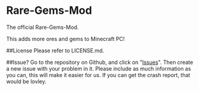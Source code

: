 Rare-Gems-Mod
=============

The official Rare-Gems-Mod.

This adds more ores and gems to Minecraft PC!

##License
Please refer to LICENSE.md.

##Issue?
Go to the repository on Github, and click on "[Issues](https://github.com/Troutz/Rare-Gems-Mod/issues)". Then create a new issue with your problem in it. Please include as much information as you can, this will make it easier for us. If you can get the crash report, that would be lovley.
